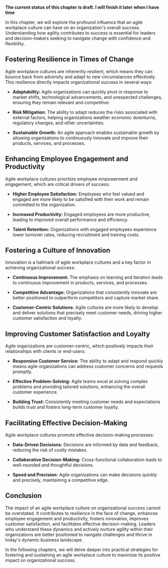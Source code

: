 **The current status of this chapter is draft. I will finish it later when I have time**

In this chapter, we will explore the profound influence that an agile workplace culture can have on an organization's overall success. Understanding how agility contributes to success is essential for leaders and decision-makers seeking to navigate change with confidence and flexibility.

**Fostering Resilience in Times of Change**
-------------------------------------------

Agile workplace cultures are inherently resilient, which means they can bounce back from adversity and adapt to new circumstances effectively. This resilience directly impacts organizational success in several ways:

* **Adaptability:** Agile organizations can quickly pivot in response to market shifts, technological advancements, and unexpected challenges, ensuring they remain relevant and competitive.

* **Risk Mitigation:** The ability to adapt reduces the risks associated with external factors, helping organizations weather economic downturns, regulatory changes, and other uncertainties.

* **Sustainable Growth:** An agile approach enables sustainable growth by allowing organizations to continuously innovate and improve their products, services, and processes.

**Enhancing Employee Engagement and Productivity**
--------------------------------------------------

Agile workplace cultures prioritize employee empowerment and engagement, which are critical drivers of success:

* **Higher Employee Satisfaction:** Employees who feel valued and engaged are more likely to be satisfied with their work and remain committed to the organization.

* **Increased Productivity:** Engaged employees are more productive, leading to improved overall performance and efficiency.

* **Talent Retention:** Organizations with engaged employees experience lower turnover rates, reducing recruitment and training costs.

**Fostering a Culture of Innovation**
-------------------------------------

Innovation is a hallmark of agile workplace cultures and a key factor in achieving organizational success:

* **Continuous Improvement:** The emphasis on learning and iteration leads to continuous improvement in products, services, and processes.

* **Competitive Advantage:** Organizations that consistently innovate are better positioned to outperform competitors and capture market share.

* **Customer-Centric Solutions:** Agile cultures are more likely to develop and deliver solutions that precisely meet customer needs, driving higher customer satisfaction and loyalty.

**Improving Customer Satisfaction and Loyalty**
-----------------------------------------------

Agile organizations are customer-centric, which positively impacts their relationships with clients or end-users:

* **Responsive Customer Service:** The ability to adapt and respond quickly means agile organizations can address customer concerns and requests promptly.

* **Effective Problem-Solving:** Agile teams excel at solving complex problems and providing tailored solutions, enhancing the overall customer experience.

* **Building Trust:** Consistently meeting customer needs and expectations builds trust and fosters long-term customer loyalty.

**Facilitating Effective Decision-Making**
------------------------------------------

Agile workplace cultures promote effective decision-making processes:

* **Data-Driven Decisions:** Decisions are informed by data and feedback, reducing the risk of costly mistakes.

* **Collaborative Decision-Making:** Cross-functional collaboration leads to well-rounded and thoughtful decisions.

* **Speed and Precision:** Agile organizations can make decisions quickly and precisely, maintaining a competitive edge.

**Conclusion**
--------------

The impact of an agile workplace culture on organizational success cannot be overstated. It contributes to resilience in the face of change, enhances employee engagement and productivity, fosters innovation, improves customer satisfaction, and facilitates effective decision-making. Leaders who understand these dynamics and actively nurture agility within their organizations are better positioned to navigate challenges and thrive in today's dynamic business landscape.

In the following chapters, we will delve deeper into practical strategies for fostering and sustaining an agile workplace culture to maximize its positive impact on organizational success.
